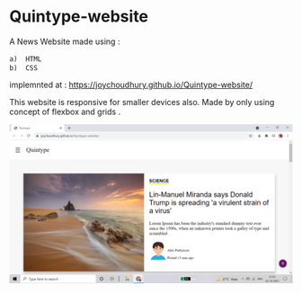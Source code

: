 # Quintype-website 

A News Website made using :

    a)  HTML 
    b)  CSS
 
implemnted at : https://joychoudhury.github.io/Quintype-website/

This website is responsive for smaller devices also.
Made by only using concept of flexbox and grids .

<img src ="/1.png">
